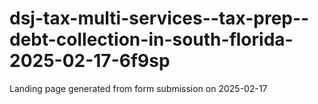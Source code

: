 # dsj-tax-multi-services--tax-prep--debt-collection-in-south-florida-2025-02-17-6f9sp
Landing page generated from form submission on 2025-02-17
